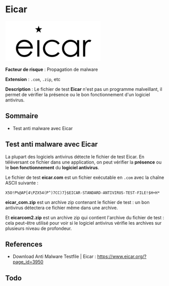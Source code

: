 # Eicar

![](logo.png)

**Facteur de risque** : Propagation de malware

**Extension** : `.com`, `.zip`, etc

**Description** : Le fichier de test **Eicar** n'est pas un programme malveillant, il permet de vérifier la présence ou le bon fonctionnement d'un logiciel antivirus.

## Sommaire

- Test anti malware avec Eicar

## Test anti malware avec Eicar

La plupart des logiciels antivirus détecte le fichier de test Eicar. En téléversant ce fichier dans une application, on peut vérifier la **présence** ou le **bon fonctionnement** du **logiciel antivirus**.

Le fichier de test **eicar.com** est un fichier exécutable en `.com` avec la chaîne ASCII suivante :

```
X5O!P%@AP[4\PZX54(P^)7CC)7}$EICAR-STANDARD-ANTIVIRUS-TEST-FILE!$H+H*
```

**eicar\_com.zip** est un archive zip contenant le fichier de test : un bon antivirus détectera ce fichier même dans une archive.

Et **eicarcom2.zip** est un archive zip qui contient l'archive du fichier de test : cela peut-être utilisé pour voir si le logiciel antivirus vérifie les archives sur plusieurs niveau de profondeur.

## References

- Download Anti Malware Testfile | Eicar : https://www.eicar.org/?page_id=3950

## Todo
